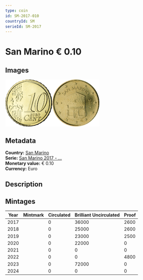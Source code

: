 ```yaml
---
type: coin
id: SM-2017-010
countryId: SM
serieId: SM-2017
---
```


# San Marino € 0.10

## Images

<img src="../../../Images/common-2007-010.webp" height="150" alt="Front image"><img src="Images/san marino-2017-010.webp" height="150" alt="Back image">

## Metadata

**Country:** [San Marino](../index.md)\
**Serie:** [San Marino 2017 - ...](index.md)\
**Monetary value:** € 0.10\
**Currency:** Euro

## Description

## Mintages

| Year | Mintmark | Circulated | Brilliant Uncirculated | Proof |
| ---- | -------- | ---------- | ---------------------- | ----- |
| 2017 |          | 0          | 36000                  | 2600  |
| 2018 |          | 0          | 25000                  | 2600  |
| 2019 |          | 0          | 23000                  | 2500  |
| 2020 |          | 0          | 22000                  | 0     |
| 2021 |          | 0          | 0                      | 0     |
| 2022 |          | 0          | 0                      | 4800 |
| 2023 |          | 0          | 72000                  | 0     |
| 2024 |          | 0          | 0                      | 0     |
